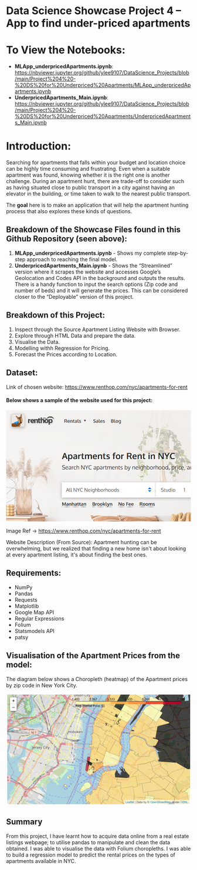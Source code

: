 # Data Science Showcase Project 4 – App to find under-priced apartments

# To View the Notebooks:
- __MLApp_underpricedApartments.ipynb__: https://nbviewer.jupyter.org/github/ylee9107/DataScience_Projects/blob/main/Project%204%20-%20DS%20for%20Underpriced%20Apartments/MLApp_underpricedApartments.ipynb
- __UnderpricedApartments_Main.ipynb__: https://nbviewer.jupyter.org/github/ylee9107/DataScience_Projects/blob/main/Project%204%20-%20DS%20for%20Underpriced%20Apartments/UnderpricedApartments_Main.ipynb

# Introduction:

Searching for apartments that falls within your budget and location choice can be highly time consuming and frustrating. Even when a suitable apartment was found, knowing whether it is the right one is another challenge. During an apartment hunt, there are trade-off to consider such as having situated close to public transport in a city against having an elevator in the building, or time taken to walk to the nearest public transport. 

The __goal__ here is to make an application that will help the apartment hunting process that also explores these kinds of questions.

## Breakdown of the Showcase Files found in this Github Repository (seen above):
1. __MLApp_underpricedApartments.ipynb__ -  Shows my complete step-by-step approach to reaching the final model. 
2. __UnderpricedApartments_Main.ipynb__ - Shows the “Streamlined” version where it scrapes the website and accesses Google’s Geolocation and Codes API in the background and outputs the results. There is a handy function to input the search options (Zip code and number of beds) and it will generate the prices. This can be considered closer to the “Deployable” version of this project.


## Breakdown of this Project:
1. Inspect through the Source Apartment Listing Website with Browser.
2. Explore through HTML Data and prepare the data.
3. Visualise the Data.
4. Modelling withh Regression for Pricing.
5. Forecast the Prices according to Location.

## Dataset:

Link of chosen website: https://www.renthop.com/nyc/apartments-for-rent

#### Below shows a sample of the website used for this project:

<img src="Description Images/RentHop_Sample.PNG" width="550">

Image Ref -> https://www.renthop.com/nyc/apartments-for-rent

Website Description (From Source): Apartment hunting can be overwhelming, but we realized that finding a new home isn't about looking at every apartment listing, it's about finding the best ones.

## Requirements:
- NumPy
- Pandas
- Requests
- Matplotlib
- Google Map API
- Regular Expressions
- Folium
- Statsmodels API
- patsy

## Visualisation of the Apartment Prices from the model:

The diagram below shows a Choropleth (heatmap) of the Apartment prices by zip code in New York City. 

<img src="Description Images/Rental_Prices_NY_Choropleths_1.PNG" width="850">


## Summary

From this project, I have learnt how to acquire data online from a real estate listings webpage; to utilise pandas to manipulate and clean the data obtained. I was able to visualise the data with Folium choropleths. I was able to build a regression model to predict the rental prices on the types of apartments available in NYC. 


